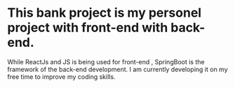 # This bank project is my personel project with front-end with back-end.
While ReactJs and JS is being used for front-end , SpringBoot is the framework of the back-end development. I am currently developing it on my free time to improve my coding skills.
